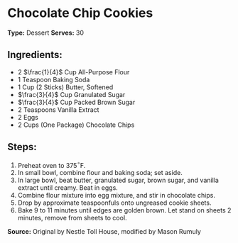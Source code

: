  # Chocolate Chip Cookies

**Type:** Dessert
**Serves:** 30

## Ingredients:
- 2 $\frac{1}{4}$ Cup All-Purpose Flour
- 1 Teaspoon Baking Soda
- 1 Cup (2 Sticks) Butter, Softened
- $\frac{3}{4}$ Cup Granulated Sugar
- $\frac{3}{4}$ Cup Packed Brown Sugar
- 2 Teaspoons Vanilla Extract
- 2 Eggs
- 2 Cups (One Package) Chocolate Chips


## Steps:
1. Preheat oven to 375$^\circ$F.
2. In small bowl, combine flour and baking soda; set aside.
3. In large bowl, beat butter, granulated sugar, brown sugar, and vanilla extract until creamy. Beat in eggs.
4. Combine flour mixture into egg mixture, and stir in chocolate chips.
5. Drop by approximate teaspoonfuls onto ungreased cookie sheets.
6. Bake 9 to 11 minutes until edges are golden brown. Let stand on sheets 2 minutes, remove from sheets to cool.


**Source:** Original by Nestle Toll House, modified by Mason Rumuly
